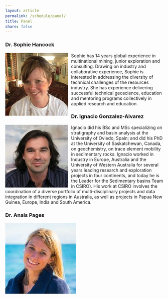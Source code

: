```yaml
---
layout: article
permalink: /schedule/panel/
title: Panel
share: false
---
```


### Dr. Sophie Hancock

<img src="../images/sophie.jpg" alt="ignacio.jpg" style="float: left; margin-right: 10px;" />

Sophie has 14 years global experience in multinational mining, junior exploration and consulting. Drawing on industry and collaborative experience, Sophie is interested in addressing the diversity of technical challenges of the resources industry. She has experience delivering successful technical geoscience, education and mentoring programs collectively in applied research and education.

### Dr. Ignacio Gonzalez-Alvarez

<img src="../images/ignacio.jpg" alt="ignacio.jpg" style="float: left; margin-right: 10px;" />
     
Ignacio did his BSc and MSc specializing on stratigraphy and basin analysis at the University of Oviedo, Spain; and did his PhD at the University of Saskatchewan, Canada, on geochemistry, on trace element mobility in sedimentary rocks. Ignacio worked in Industry in Europe, Australia and the University of Western Australia for several years leading research and exploration projects in four continents, and today he is the Leader for the Sedimentary basins Team in CSIRO). His work at CSIRO involves the coordination of a diverse portfolio of multi-disciplinary projects and data integration in different regions in Australia, as well as projects in Papua New Guinea, Europe, India and South America. 

### Dr. Anais Pages

<img src="../images/anais.jpg" alt="ignacio.jpg" style="float: left; margin-right: 10px;" />


